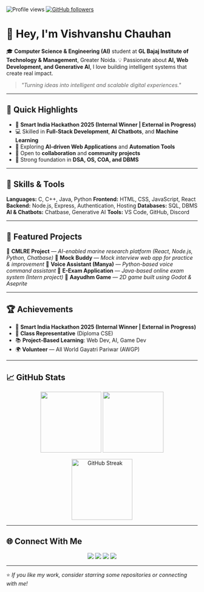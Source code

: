 <!-- Profile Views & Badges -->

<p align="left">
  <img src="https://komarev.com/ghpvc/?username=chauhanvishvanshu&label=Profile%20Views&color=blueviolet&style=flat-square" alt="Profile views"/>
  <a href="https://github.com/chauhanvishvanshu?tab=followers">
    <img src="https://img.shields.io/github/followers/chauhanvishvanshu?label=Followers&style=flat-square&color=blue" alt="GitHub followers"/>
  </a>
</p>

# 👋 Hey, I'm **Vishvanshu Chauhan**

🎓 **Computer Science & Engineering (AI)** student at **GL Bajaj Institute of Technology & Management**, Greater Noida.
💡 Passionate about **AI, Web Development, and Generative AI**, I love building intelligent systems that create real impact.

> *"Turning ideas into intelligent and scalable digital experiences."*

---

## 🚀 Quick Highlights

* 🥇 **Smart India Hackathon 2025 (Internal Winner | External in Progress)**
* 💻 Skilled in **Full-Stack Development**, **AI Chatbots**, and **Machine Learning**
* 🌱 Exploring **AI-driven Web Applications** and **Automation Tools**
* 🤝 Open to **collaboration** and **community projects**
* 🎯 Strong foundation in **DSA, OS, COA, and DBMS**

---

## 🧠 Skills & Tools

**Languages:** C, C++, Java, Python
**Frontend:** HTML, CSS, JavaScript, React
**Backend:** Node.js, Express, Authentication, Hosting
**Databases:** SQL, DBMS
**AI & Chatbots:** Chatbase, Generative AI
**Tools:** VS Code, GitHub, Discord

---

## 🌟 Featured Projects

🔹 **CMLRE Project** — *AI-enabled marine research platform (React, Node.js, Python, Chatbase)*
🔹 **Mock Buddy** — *Mock interview web app for practice & improvement*
🔹 **Voice Assistant (Manya)** — *Python-based voice command assistant*
🔹 **E-Exam Application** — *Java-based online exam system (Intern project)*
🔹 **Aayudhm Game** — *2D game built using Godot & Aseprite*

---

## 🏆 Achievements

* 🥇 **Smart India Hackathon 2025 (Internal Winner | External in Progress)**
* 💬 **Class Representative** (Diploma CSE)
* 📚 **Project-Based Learning**: Web Dev, AI, Game Dev
* 🌍 **Volunteer** — All World Gayatri Pariwar (AWGP)

---

## 📈 GitHub Stats

<p align="center">
  <img src="https://github-readme-stats.vercel.app/api?username=chauhanvishvanshu&show_icons=true&theme=tokyonight" height="160px"/>
  <img src="https://github-readme-stats.vercel.app/api/top-langs/?username=chauhanvishvanshu&layout=compact&theme=tokyonight" height="160px"/>
</p>

<p align="center">
  <img src="https://github-readme-streak-stats.herokuapp.com/?user=chauhanvishvanshu&theme=tokyonight" alt="GitHub Streak" height="160px"/>
</p>

---

## 🌐 Connect With Me

<p align="center">
  <a href="https://vishvanshufolio.netlify.app"><img src="https://img.shields.io/badge/Portfolio-vishvanshufolio.netlify.app-blue?style=flat-square"></a>
  <a href="https://linkedin.com/in/vishvanshu-chauhan"><img src="https://img.shields.io/badge/LinkedIn-vishvanshu--chauhan-blue?style=flat-square&logo=linkedin"></a>
  <a href="https://github.com/chauhanvishvanshu"><img src="https://img.shields.io/badge/GitHub-chauhanvishvanshu-black?style=flat-square&logo=github"></a>
  <a href="mailto:chauhanvishvanshu@gmail.com"><img src="https://img.shields.io/badge/Email-chauhanvishvanshu%40gmail.com-red?style=flat-square&logo=gmail"></a>
</p>

---

⭐️ *If you like my work, consider starring some repositories or connecting with me!*
